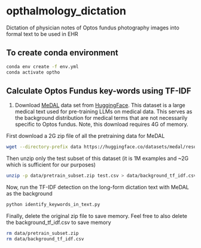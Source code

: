 # opthalmology_dictation
Dictation of physician notes of Optos fundus photography images into formal text to be used in EHR

## To create conda environment
```bash
conda env create -f env.yml
conda activate optho
```

## Calculate Optos Fundus key-words using TF-IDF
1) Download [MeDAL](https://arxiv.org/abs/2012.13978) data set from [HuggingFace](https://huggingface.co/datasets/medal/blob/main/data/pretrain_subset.zip). This dataset is a large medical text used for pre-training LLMs on medical data. This serves as the background distribution for medical terms that are not necessarily specific to Optos fundus. Note, this download requires 4G of memory.

First download a 2G zip file of all the pretraining data for MeDAL
```bash
wget --directory-prefix data https://huggingface.co/datasets/medal/resolve/main/data/pretrain_subset.zip
```

Then unzip only the test subset of this dataset (it is 1M examples and ~2G which is sufficient for our purposes)
```bash
unzip -p data/pretrain_subset.zip test.csv > data/background_tf_idf.csv
```

Now, run the TF-IDF detection on the long-form dictation text with MeDAL as the background
```bash
python identify_keywords_in_text.py
```

Finally, delete the original zip file to save memory. Feel free to also delete the background_tf_idf.csv to save memory
```bash
rm data/pretrain_subset.zip
rm data/background_tf_idf.csv
```